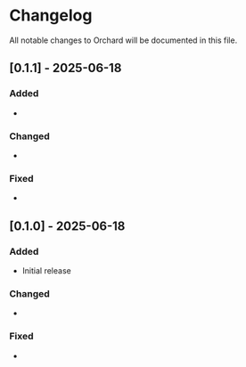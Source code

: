 # Changelog

All notable changes to Orchard will be documented in this file.

## [0.1.1] - 2025-06-18

### Added
- 

### Changed
- 

### Fixed
- 


## [0.1.0] - 2025-06-18

### Added
- Initial release

### Changed
-

### Fixed
-

